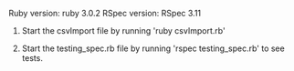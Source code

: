 Ruby version: ruby 3.0.2
RSpec version: RSpec 3.11

1. Start the csvImport file by running 'ruby csvImport.rb'

  
2. Start the testing_spec.rb file by running 'rspec testing_spec.rb' to see tests. 

